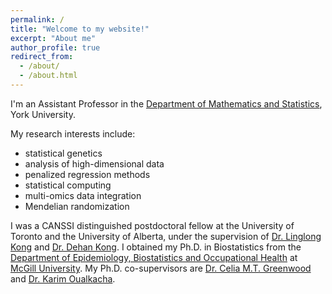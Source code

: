 ```yaml
---
permalink: /
title: "Welcome to my website!"
excerpt: "About me"
author_profile: true
redirect_from: 
  - /about/
  - /about.html
---
```

I'm an Assistant Professor in the [Department of Mathematics and Statistics](https://www.yorku.ca/science/mathstats/), York University. 

My research interests include:

* statistical genetics
* analysis of high-dimensional data
* penalized regression methods
* statistical computing
* multi-omics data integration
* Mendelian randomization

I was a CANSSI distinguished postdoctoral fellow at the University of Toronto and the University of Alberta, under the supervision of [Dr. Linglong Kong](https://sites.ualberta.ca/~lkong/) and [Dr. Dehan Kong](https://www.statistics.utoronto.ca/people/directories/all-faculty/dehan-kong).
I obtained my Ph.D. in Biostatistics from the [Department of Epidemiology, Biostatistics and Occupational Health](https://www.mcgill.ca/epi-biostat-occh/academic-programs/grad/biostatistics) at [McGill University](https://www.mcgill.ca). My Ph.D. co-supervisors are [Dr. Celia M.T. Greenwood ](https://www.mcgill.ca/statisticalgenetics/) and [Dr. Karim Oualkacha](https://karimoualkacha.uqam.ca/en/home/).
